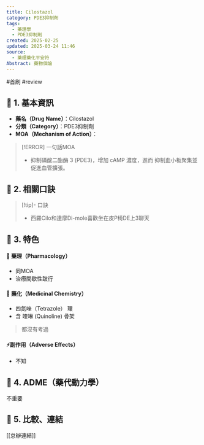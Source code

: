 ```yaml
---
title: Cilostazol
category: PDE3抑制劑
tags:
  - 藥理學
  - PDE3抑制劑
created: 2025-02-25
updated: 2025-03-24 11:46
source:
  - 藥理藥化平安符
Abstract: 藥物個論
---
```

#首刷 #review 
## 🔹 1. 基本資訊
- **藥名（Drug Name）**：Cilostazol
- **分類（Category）**：PDE3抑制劑
- **MOA（Mechanism of Action）**：
> [!ERROR] 一句話MOA
> - 抑制磷酸二酯酶 3 (PDE3)，增加 cAMP 濃度，進而 抑制血小板聚集並促進血管擴張。

## 🔹 2. 相關口訣
> [!tip]- 口訣
> - 西羅Cilo和達摩Di-mole喜歡坐在皮P椅DE上3聊天

## 🔹 3. 特色
#### 🧪 藥理（Pharmacology）

- 同MOA
- 治療間歇性跛行

#### 🧬 藥化（Medicinal Chemistry）

- 四氮唑（Tetrazole） 環
- 含 喹啉 (Quinoline) 骨架
> 都沒有考過
#### ⚡副作用（Adverse Effects）
- 不知


## 🔹 4. ADME（藥代動力學）
 不重要
## 🔹 5. 比較、連結

[[怠辦連結]]